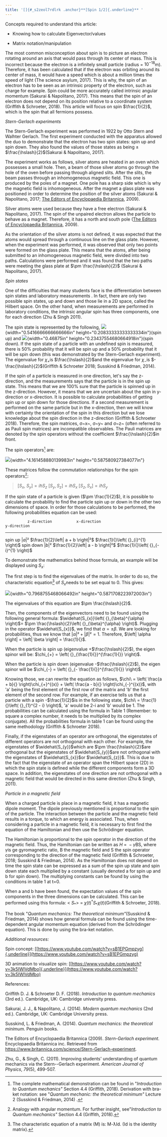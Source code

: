 ```yaml
---
title: '[]{#_s2zeol7rdlrk .anchor}**[Spin 1/2]{.underline}** '
---
```


Concepts required to understand this article:

-   Knowing how to calculate Eigenvector/values

-   Matrix notation/manipulation

The most common misconception about spin is to picture an electron
rotating around an axis that would pass through its center of mass. This
is incorrect because the electron is a infinitely small particle (radius
= $10^{- 18}$m). Therefore, it has been calculated that if the electron
was orbiting around its center of mass, it would have a speed which is
about a million times the speed of light (The science asylum, 2017).
This is why, the spin of an electron has to be seen as an intrinsic
property of the electron, such as charge for example. Spin could be more
accurately called intrinsic angular momentum (Sakurai & Napolitano,
2017). This means that the spin of an electron does not depend on its
position relative to a coordinate system (Griffith & Schroeter, 2018).
This article will focus on spin $\frac{1}{2}$, which is the spin that
all fermions possess.

*Stern-Gerlach experiments*

The Stern-Gerlach experiment was performed in 1922 by Otto Stern and
Walhter Gerlach. The first experiment conducted with the apparatus
allowed the duo to demonstrate that the electron has two spin states:
spin up and spin down. They also found the values of those states as
being ± $\frac{\hslash}{2}$(Sakurai & Napolitano, 2017).

The experiment works as follows, silver atoms are heated in an oven
which possesses a small hole. Then, a beam of those silver atoms go
through the hole of the oven before passing through aligned slits. After
the slits, the beam passes through an inhomogeneous magnetic field. This
one is produced by the poles of a magnet. One pole has a sharp side
which is why the magnetic field is inhomogeneous. After the magnet a
glass plate was positioned in order to determine the position of the
silver atoms (Sakurai & Napolitano, 2017; [The Editors of Encyclopaedia
Britannica](https://www.britannica.com/editor/The-Editors-of-Encyclopaedia-Britannica/4419),
2009).

Silver atoms were used because they have a free electron (Sakurai &
Napolitano, 2017). The spin of the unpaired electron allows the particle
to behave as a magnet. Therefore, it has a north and south pole ([The
Editors of Encyclopaedia
Britannica](https://www.britannica.com/editor/The-Editors-of-Encyclopaedia-Britannica/4419),
2009).

As the orientation of the silver atoms is not defined, it was expected
that the atoms would spread through a continuous line on the glass
plate. However, when the experiment was performed, it was observed that
only two points were formed on the glass plate. This means that the
atoms, after being submitted to an inhomogeneous magnetic field, were
divided into two paths. Calculations were performed and it was found
that the two paths were meeting the glass plate at
$\pm \frac{\hslash}{2}$ (Sakurai & Napolitano, 2017).

*Spin states*

One of the difficulties that many students face is the differentiation
between spin states and laboratory measurements . In fact, there are
only two possible spin states, up and down and those lie in a 2D space,
called the Hilbert space. On the other hand, when measurements are
performed in laboratory conditions, the intrinsic angular spin has three
components, one for each direction (Zhu & Singh 2011).

The spin state is represented by the following,
![](media/image3.png){width="0.5416666666666666in"
height="0.20833333333333334in"}(spin up) and
![](media/image2.png){width="0.46875in"
height="0.23437554680664918in"}(spin down). If the spin state of a
particle with an undefined spin is measured, there is 50% probability
that it will be spin up and a 50% probability that it will be spin down
(this was demonstrated by the Stern-Gerlach experiment). The eigenvalue
for $\chi_{+}$is $\frac{\hslash}{2}$and the eigenvalue for $\chi_{-}$is
$- \frac{\hslash}{2}$(Griffith & Schroeter 2018; Susskind & Friedman,
2014).

If the spin of a particle is measured in one direction, let's say the
z-direction, and the measurements says that the particle is in the spin
up state. This means that we are 100% sure that the particle is spinned
up in the z-direction. However, it means that we are uncertain about the
spin in y-direction or x-direction. It is possible to calculate
probabilities of getting spin up or spin down for those directions. If a
second measurement is performed on the same particle but in the
x-direction, then we will know with certainty the orientation of the
spin in this direction but we lose knowledge about the spin direction in
the z-direction (Griffith & Schroeter 2018). Therefore, the spin
matrices, σ~x~, σ~y~ and σ~z~ (often referred to as Pauli spin matrices)
are incompatible observables. The Pauli matrices are denoted by the spin
operators without the coefficient $\frac{\hslash}{2}$in front.

The spin operators[^1] are:

![](media/image1.png){width="4.161458880139983in"
height="0.587580927384077in"}

These matrices follow the commutation relationships for the spin
operators[^2]:

> $\left\lbrack S_{x},\ S_{y} \right\rbrack = i\hslash S_{z}$
> $\left\lbrack S_{y},S_{z} \right\rbrack = i\hslash S_{x}$
> $\left\lbrack S_{z},S_{x} \right\rbrack = i\hslash S_{y}$

If the spin state of a particle is given ($\pm \frac{1}{2}$), it is
possible to calculate the probability to find the particle spin up or
down in the other two dimensions of space. In order for those
calculations to be performed, the following probabilities equation can
be used:

              z-direction           x-direction                          y-direction
  ----------- --------------------- ------------------------------------ -----------------------------------------
  spin up     $\left| a \right|²$   $\frac{1}{2}\left| a + b \right|²$   $\frac{1}{}\left( {}_{i}^{1} \right)$
  spin down   $\left| b \right|²$   $\frac{1}{2}\left| a - b \right|²$   $\frac{1}{}\left( {}_{- i}^{1} \right)$

To demonstrate the mathematics behind those formula, an example will be
displayed using $S_{x}:$

The first step is to find the eigenvalues of the matrix. In order to do
so, the characteristic equation[^3] of $S_{x}$needs to be set equal to
0. This gives:

![](media/image4.png){width="0.7968755468066492in"
height="0.5871708223972003in"}

The eigenvalues of this equation are $\pm \frac{\hslash}{2}$.

Then, the components of the eigenvectors need to be found using the
following general formula:
$\widehat{S_{x}}\left( {}_{\beta}^{\alpha} \right)$=
$\pm \frac{\hslash}{2}\left( {}_{\beta}^{\alpha} \right)$. Plugging in
the operator $\widehat{S_{x}}$, we find that $\alpha = \pm \beta$. We
are looking for probabilities, thus we know that
$\left| \alpha \right|² + \left| \beta \right|² = 1$. Therefore,
$\left| \alpha \right| = \left| \beta \right| = \frac{1}{}$.

When the particle is spin up (eigenvalue +$\frac{\hslash}{2}$), the
eigen spinor will be:
$\chi_{+} = \left( {}_{\frac{1}{}}^{\frac{1}{}} \right)$.

When the particle is spin down (eigenvalue -$\frac{\hslash}{2}$), the
eigen spinor will be
$\chi_{-} = \left( {}_{- \frac{1}{}}^{\frac{1}{}} \right)$.

Knowing those, we can rewrite the equation as follows,
$\chi\  = \left( \frac{a + b}{} \right)\chi_{+}^{(x)} + \left( \frac{a - b}{} \right)\chi_{-}^{(x)}$,
with 'a' being the first element of the first row of the matrix and 'b'
the first element of the second row. For example, if an exercise tells
us that a particle with a spin -$\frac{1}{2}$is in the following state,
$\chi\  = \frac{1}{}\left( {}_{1}^{2 - i} \right)$, 'a' would be 2-i and
'b' would be 1. The probabilities can be calculated using the formula in
Table 1 (Remember: to square a complex number, it needs to be multiplied
by its complex conjugate). All the probabilities formula in table 1 can
be found using the same methodology (Griffith & Schroeter 2018).

Finally, if the eigenstates of an operator are orthogonal, the
eigenstates of different operators are not orthogonal with each other.
For example, the eigenstates of $\widehat{S_{y}}$which are
$\pm \frac{\hslash}{2}$are orthogonal but the eigenstates of
$\widehat{S_{y}}$are not orthogonal with the eigenstates of
$\widehat{S_{x}}$or $\widehat{S_{z}}$. This is due to the fact that the
eigenstate of an operator span the Hilbert space (2D) in which the spin
state is defined while the different components form a 3D space. In
addition, the eigenstates of one direction are not orthogonal with a
magnetic field that would be directed in this same direction (Zhu &
Singh, 2011).

*Particle in a magnetic field*

When a charged particle is place in a magnetic field, it has a magnetic
dipole moment. The dipole previously mentioned is proportional to the
spin of the particle. The interaction between the particle and the
magnetic field results in a torque, to which an energy is associated.
Thus, when considering a particle in a magnetic field, it is necessary
to first find the equation of the Hamiltonian and then use the
Schrödinger equation.

The Hamiltonian is proportional to the spin operator in the direction of
the magnetic field. Thus, the Hamiltonian can be written as
$H\  = \  - \gamma\text{BS}$, where $\gamma$is ge gyromagnetic ratio, B
the magnetic field and S the spin operator corresponding to the
direction of the magnetic field (Griffith & Schroeter, 2018; Susskind &
Friedman, 2014). As the Hamiltonian does not depend on time the spin
state can be expressed as a sum of the spin up state and spin down state
each multiplied by a constant (usually denoted a for spin up and b for
spin down). The multiplying constants can be found by using the
conditions in table 1 at t=0.

When a and b have been found, the expectation values of the spin
components in the three dimensions can be calculated. This can be
performed using this formula: \< $S_{*}$\> =
$\chi(t)^{\dagger}S_{*}\chi(t)$(Griffith & Schroeter, 2018).

The book "*Quantum mechanics: The theoretical minimum"*(Susskind &
Friedman, 2014) shows how general formula can be found using the
time-dependent angular momentum equation (derived from the Schrödinger
equation). This is done by using the bra-ket notation.

*Additional resources:*

Spin concept:
[[https://www.youtube.com/watch?v=sB1EPGmpzyg]{.underline}](https://www.youtube.com/watch?v=sB1EPGmpzyg)

3D animation to visualize spin:
[[https://www.youtube.com/watch?v=3k5IWlVdMbo]{.underline}](https://www.youtube.com/watch?v=3k5IWlVdMbo)

References:

Griffith D. J. & Schroeter D. F. (2018). *Introduction to quantum
mechanics* (3rd ed.). Cambridge, UK: Cambridge university press.

Sakurai, J. J., & Napolitano, J. (2014). *Modern quantum mechanics* (2nd
ed.). Cambridge, UK: Cambridge University press.

Susskind, L. & Friedman, A. (2014). *Quantum mechanics: the theoretical
minimum.* Penguin books.

The Editors of Encyclopaedia Britannica (2009). *Stern-Gerlach
experiment.* Encyclopaedia Britannica inc. Retrieved from
<https://www.britannica.com/science/Stern-Gerlach-experiment>.

Zhu, G., & Singh, C. (2011). Improving students' understanding of
quantum mechanics via the Stern--Gerlach experiment. *American Journal
of Physics*, *79*(5), 499-507.

[^1]: The complete mathematical demonstration can be found in
    "*Introduction to Quantum mechanics"* Section 4.4 (Griffith, 2018).
    Derivation with bra-ket notation: see "*Quantum mechanic: the
    theoretical minimum"* Lecture 2 (Susskind & Friedman, 2014) .

[^2]: Analogy with angular momentum. For further insight,
    see"*Introduction to Quantum mechanics"* Section 4.4 (Griffith,
    2018).

[^3]: The characteristic equation of a matrix (M) is: M-ƛId. (Id is the
    identity matrix).
